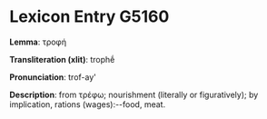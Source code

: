 # Lexicon Entry G5160

**Lemma**: τροφή

**Transliteration (xlit)**: trophḗ

**Pronunciation**: trof-ay'

**Description**:
from τρέφω; nourishment (literally or figuratively); by implication, rations (wages):--food, meat.
